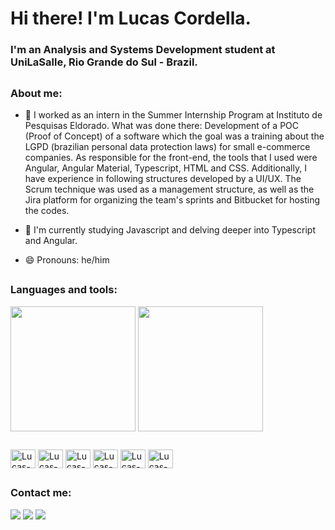 <h1 >Hi there! I'm Lucas Cordella.</h1>

### I'm an Analysis and Systems Development student at UniLaSalle, Rio Grande do Sul - Brazil. 

##
<h3>About me:</h3>

- 🔭 I worked as an intern in the Summer Internship Program at Instituto de Pesquisas Eldorado. What was done there: Development of a POC (Proof of Concept) of a software which the goal was a training about the LGPD (brazilian personal data protection laws) for small e-commerce companies. As responsible for the front-end, the tools that I used were Angular, Angular Material, Typescript, HTML and CSS. Additionally, I have experience in following structures developed by a UI/UX. The Scrum technique was used as a management structure, as well as the Jira platform for organizing the team's sprints and Bitbucket for hosting the codes.
  
- 🌱 I'm currently studying Javascript and delving deeper into Typescript and Angular.
  
- 😄 Pronouns: he/him

##
<h3>Languages and tools:</h3>
<picture>
  <img height=200 align="center" src="https://github-readme-stats.vercel.app/api?username=lucascordella&show_icons=true&theme=cobalt" />
</picture>
<picture>
  <img height=200 align="center" src="https://github-readme-stats.vercel.app/api/top-langs?username=lucascordella&layout=compact&langs_count=8&card_width=320" />
</picture>

##
<div style="display: inline_block">
  <img align="center" alt="Lucas-HTML" height="30" width="40" src="https://cdn.jsdelivr.net/gh/devicons/devicon@latest/icons/html5/html5-original.svg" />
  <img align="center" alt="Lucas-CSS" height="30" width="40" src="https://cdn.jsdelivr.net/gh/devicons/devicon@latest/icons/css3/css3-original.svg" />
  <img align="center" alt="Lucas-Javascript" height="30" width="40" src="https://cdn.jsdelivr.net/gh/devicons/devicon@latest/icons/javascript/javascript-original.svg" />
  <img align="center" alt="Lucas-Typescript" height="30" width="40" src="https://cdn.jsdelivr.net/gh/devicons/devicon@latest/icons/typescript/typescript-original.svg" />
  <img align="center" alt="Lucas-Angular" height="30" width="40" src="https://cdn.jsdelivr.net/gh/devicons/devicon@latest/icons/angularjs/angularjs-original.svg" />
  <img align="center" alt="Lucas-AngularMaterial" height="30" width="40" src="https://cdn.jsdelivr.net/gh/devicons/devicon@latest/icons/angularmaterial/angularmaterial-original.svg" />
</div>

##
<h3>Contact me:</h3>
<div> 
  <a href="https://instagram.com/lucas_cordella" target="_blank"><img src="https://img.shields.io/badge/-Instagram-%23E4405F?style=for-the-badge&logo=instagram&logoColor=white" target="_blank"></a>
  <a href = "mailto:lucas.cordella0804@gmail.com"><img src="https://img.shields.io/badge/-Gmail-%23333?style=for-the-badge&logo=gmail&logoColor=white" target="_blank"></a>
  <a href="https://www.linkedin.com/in/lucascordelladev" target="_blank"><img src="https://img.shields.io/badge/-LinkedIn-%230077B5?style=for-the-badge&logo=linkedin&logoColor=white" target="_blank"></a> 
  
</div>
